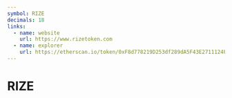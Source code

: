```yaml
---
symbol: RIZE
decimals: 18
links:
  - name: website
    url: https://www.rizetoken.com
  - name: explorer
    url: https://etherscan.io/token/0xF8d778219D253df289dA5F43E2711124FF3953C2
---
```


# RIZE

